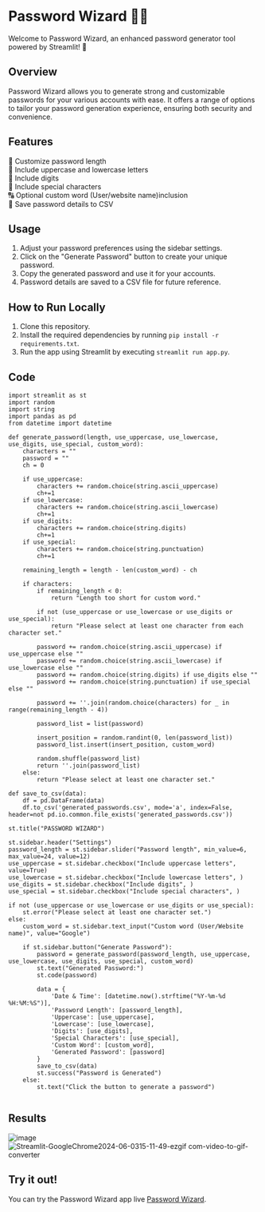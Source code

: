 # Password Wizard 🧙‍♂️

Welcome to Password Wizard, an enhanced password generator tool powered by Streamlit! 🚀

## Overview

Password Wizard allows you to generate strong and customizable passwords for your various accounts with ease. It offers a range of options to tailor your password generation experience, ensuring both security and convenience.

## Features

🔐 Customize password length  
🔡 Include uppercase and lowercase letters  
🔢 Include digits  
🧷 Include special characters  
🔠 Optional custom word (User/website name)inclusion  
📝 Save password details to CSV  

## Usage

1. Adjust your password preferences using the sidebar settings.
2. Click on the "Generate Password" button to create your unique password.
3. Copy the generated password and use it for your accounts.
4. Password details are saved to a CSV file for future reference.



## How to Run Locally

1. Clone this repository.
2. Install the required dependencies by running `pip install -r requirements.txt`.
3. Run the app using Streamlit by executing `streamlit run app.py`.

## Code
```
import streamlit as st
import random
import string
import pandas as pd
from datetime import datetime

def generate_password(length, use_uppercase, use_lowercase, use_digits, use_special, custom_word):
    characters = ""
    password = ""
    ch = 0

    if use_uppercase:
        characters += random.choice(string.ascii_uppercase)
        ch+=1
    if use_lowercase:
        characters += random.choice(string.ascii_lowercase)
        ch+=1
    if use_digits:
        characters += random.choice(string.digits)
        ch+=1
    if use_special:
        characters += random.choice(string.punctuation)
        ch+=1

    remaining_length = length - len(custom_word) - ch

    if characters:
        if remaining_length < 0:
            return "Length too short for custom word."

        if not (use_uppercase or use_lowercase or use_digits or use_special):
            return "Please select at least one character from each character set."

        password += random.choice(string.ascii_uppercase) if use_uppercase else ""
        password += random.choice(string.ascii_lowercase) if use_lowercase else ""
        password += random.choice(string.digits) if use_digits else ""
        password += random.choice(string.punctuation) if use_special else ""

        password += ''.join(random.choice(characters) for _ in range(remaining_length - 4))

        password_list = list(password)

        insert_position = random.randint(0, len(password_list))
        password_list.insert(insert_position, custom_word)

        random.shuffle(password_list)
        return ''.join(password_list)
    else:
        return "Please select at least one character set."

def save_to_csv(data):
    df = pd.DataFrame(data)
    df.to_csv('generated_passwords.csv', mode='a', index=False, header=not pd.io.common.file_exists('generated_passwords.csv'))

st.title("PASSWORD WIZARD")

st.sidebar.header("Settings")
password_length = st.sidebar.slider("Password length", min_value=6, max_value=24, value=12)
use_uppercase = st.sidebar.checkbox("Include uppercase letters", value=True)
use_lowercase = st.sidebar.checkbox("Include lowercase letters", )
use_digits = st.sidebar.checkbox("Include digits", )
use_special = st.sidebar.checkbox("Include special characters", )

if not (use_uppercase or use_lowercase or use_digits or use_special):
    st.error("Please select at least one character set.")
else:
    custom_word = st.sidebar.text_input("Custom word (User/Website name)", value="Google")

    if st.sidebar.button("Generate Password"):
        password = generate_password(password_length, use_uppercase, use_lowercase, use_digits, use_special, custom_word)
        st.text("Generated Password:")
        st.code(password)
        
        data = {
            'Date & Time': [datetime.now().strftime("%Y-%m-%d %H:%M:%S")],
            'Password Length': [password_length],
            'Uppercase': [use_uppercase],
            'Lowercase': [use_lowercase],
            'Digits': [use_digits],
            'Special Characters': [use_special],
            'Custom Word': [custom_word],
            'Generated Password': [password]
        }
        save_to_csv(data)
        st.success("Password is Generated")
    else:
        st.text("Click the button to generate a password")


```

## Results
![image](https://github.com/Ibrahim-Naseef/Password-Wizard/assets/156147657/bb3e44e9-a132-4b55-b38f-07a40884db65)
![Streamlit-GoogleChrome2024-06-0315-11-49-ezgif com-video-to-gif-converter](https://github.com/Ibrahim-Naseef/Password-Wizard/assets/156147657/156c9462-a081-4cfe-8688-a16ad2b7e1de)



## Try it out!

You can try the Password Wizard app live [Password Wizard](https://password-wizard.streamlit.app/).
